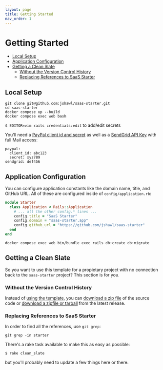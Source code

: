 ```yaml
---
layout: page
title: Getting Started
nav_order: 1
---
```


# Getting Started

- [Local Setup](#local-setup)
- [Application Configuration](#application-configuration)
- [Getting a Clean Slate](#getting-a-clean-slate)
  - [Without the Version Control History](#without-the-version-control-history)
  - [Replacing References to SaaS Starter](#replacing-references-to-saas-starter)

## Local Setup

```
git clone git@github.com:jshawl/saas-starter.git
cd saas-starter
docker compose up --build
docker compose exec web bash
```

`$ EDITOR=vim rails credentials:edit` to add/edit secrets

You'll need a [PayPal client id and secret](https://developer.paypal.com/docs/checkout/standard/integrate/) as well as a [SendGrid API Key](https://docs.sendgrid.com/api-reference/api-keys/create-api-keys) with full Mail access:

```
paypal:
  client_id: abc123
  secret: xyz789
sendgrid: def456
```

## Application Configuration

You can configure application constants like the domain name, title, and GitHub
URL. All of these are configured inside of `config/application.rb`:

```rb
module Starter
  class Application < Rails::Application
    # ... all the other config.* lines ...
    config.title = "SaaS Starter"
    config.domain = "saas-starter.app"
    config.github_url = "https://github.com/jshawl/saas-starter"
  end
end
```

```
docker compose exec web bin/bundle exec rails db:create db:migrate
```

## Getting a Clean Slate

So you want to use this template for a propietary project with no connection back
to the `saas-starter` project? This section is for you.

### Without the Version Control History

Instead of [using the template](https://github.com/jshawl/saas-starter/generate),
you can
[download a zip file](https://github.com/jshawl/saas-starter/archive/refs/heads/ma.zip)
of the source code or 
[download a zipfile or tarball](https://github.com/jshawl/saas-starter/releases/latest)
from the latest release.

### Replacing References to SaaS Starter

In order to find all the references, use `git grep`:

```
git grep -in starter
```

There's a rake task available to make this as easy as possible:

```
$ rake clean_slate
```

but you'll probably need to update a few things here or there.
